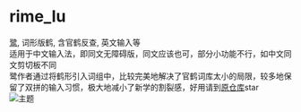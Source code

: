 # rime_lu
[鹭](https://github.com/ledao/lufly-im), 词形版鹤, 含官鹤反查, 英文输入等  
适用于中文输入法，即同文无障碍版，同文应该也可，部分小功能不行，如中文同文剪切板不同  
鹭作者通过将鹤形引入词组中，比较完美地解决了官鹤词库太小的局限，较多地保留了双拼的输入习惯，极大地减小了新学的割裂感，好用请到[原仓库](https://github.com/ledao/lufly-im)star  
![主题](https://raw.githubusercontent.com/Jacobax/rime_lu/main/pics/墨.jpg)
